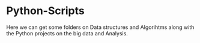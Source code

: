 # Python-Scripts

Here we can get some folders on Data structures and Algorihtms along with the Python projects on the big data and Analysis. 

